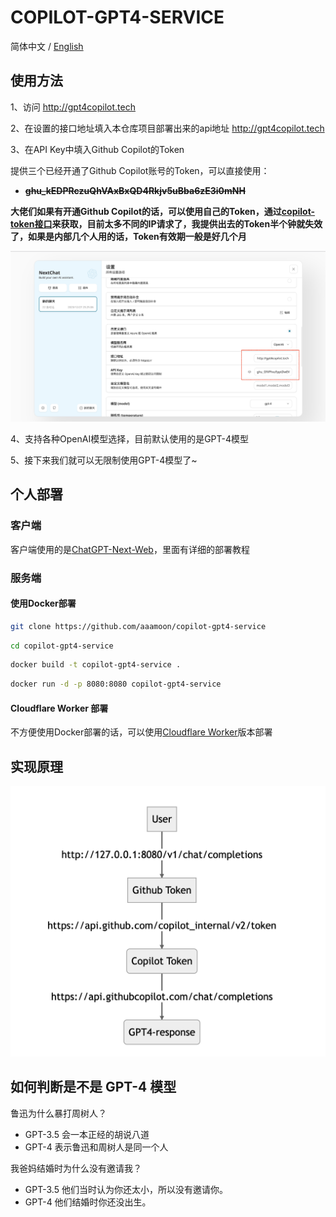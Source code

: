 # COPILOT-GPT4-SERVICE

简体中文 / [English](./README_EN.md)

## 使用方法
1、访问 http://gpt4copilot.tech

2、在设置的接口地址填入本仓库项目部署出来的api地址 http://gpt4copilot.tech

3、在API Key中填入Github Copilot的Token

提供三个已经开通了Github Copilot账号的Token，可以直接使用：
- ~~**ghu_kEDPRczuQhVAxBxQD4Rkjv5uBba6zE3i0mNH**~~

**大佬们如果有开通Github Copilot的话，可以使用自己的Token，通过[copilot-token接口](https://cocopilot.org/copilot/token)来获取，目前太多不同的IP请求了，我提供出去的Token半个钟就失效了，如果是内部几个人用的话，Token有效期一般是好几个月**

![步骤1](/assets/step_CN.png)

4、支持各种OpenAI模型选择，目前默认使用的是GPT-4模型

5、接下来我们就可以无限制使用GPT-4模型了~

## 个人部署

### 客户端
客户端使用的是[ChatGPT-Next-Web](https://github.com/Yidadaa/ChatGPT-Next-Web)，里面有详细的部署教程

### 服务端

#### 使用Docker部署
```bash
git clone https://github.com/aaamoon/copilot-gpt4-service
```

```bash
cd copilot-gpt4-service
```

```bash
docker build -t copilot-gpt4-service .
```

```bash
docker run -d -p 8080:8080 copilot-gpt4-service
```

#### Cloudflare Worker 部署
不方便使用Docker部署的话，可以使用[Cloudflare Worker](https://github.com/wpv-chan/cf-copilot-service)版本部署

## 实现原理

![实现原理](/assets/principle.png)

## 如何判断是不是 GPT-4 模型
鲁迅为什么暴打周树人？
- GPT-3.5 会一本正经的胡说八道
- GPT-4 表示鲁迅和周树人是同一个人

我爸妈结婚时为什么没有邀请我？
- GPT-3.5 他们当时认为你还太小，所以没有邀请你。
- GPT-4 他们结婚时你还没出生。


